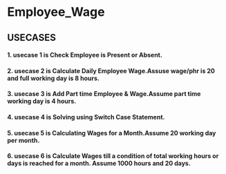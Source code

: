 # Employee_Wage
## USECASES
#### 1. usecase 1 is Check Employee is Present or Absent.
#### 2. usecase 2 is Calculate Daily Employee Wage.Assuse wage/phr is 20 and full working day is 8 hours.
#### 3. usecase 3 is Add Part time Employee & Wage.Assume part time working day is 4 hours.
#### 4. usecase 4 is Solving using Switch Case Statement.
#### 5. usecase 5 is Calculating Wages for a Month.Assume 20 working day per month.
#### 6. usecase 6 is Calculate Wages till a condition of total working hours or days is reached for a month. Assume 1000 hours and 20 days.
